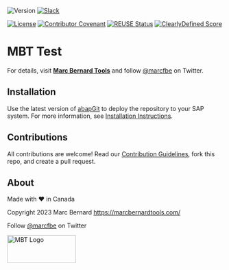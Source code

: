 ![Version](https://img.shields.io/endpoint?url=https%3A%2F%2Fshield.abap.space%2Fversion-shield-json%2Fgithub%2FMarc-Bernard-Tools%2FMBT-Test%2Fsrc%2F%2523mbtools%2523cl_tool_bc_test.clas.abap&label=Version&color=blue)
[![Slack](https://img.shields.io/badge/Join-Slack-blue)](https://communityinviter.com/apps/marc-bernard-tools/join-our-slack-community)

[![License](https://img.shields.io/github/license/Marc-Bernard-Tools/MBT-Test?label=License&color=success)](LICENSE)
[![Contributor Covenant](https://img.shields.io/badge/Contributor%20Covenant-2.1-4baaaa.svg?color=success)](https://github.com/Marc-Bernard-Tools/.github/blob/main/CODE_OF_CONDUCT.md)
[![REUSE Status](https://api.reuse.software/badge/github.com/Marc-Bernard-Tools/MBT-Test?color=success)](https://api.reuse.software/info/github.com/Marc-Bernard-Tools/MBT-Test)
[![ClearlyDefined Score](https://img.shields.io/clearlydefined/score/git/github/marc-bernard-tools/mbt-test/0d4df2529cd8da727f960a8d5e082f094774a48d?label=ClearlyDefined%20Score)](https://clearlydefined.io/definitions/git/github/marc-bernard-tools/mbt-test/0d4df2529cd8da727f960a8d5e082f094774a48d)

# MBT Test

<!--description-->

For details, visit **[Marc Bernard Tools](https://marcbernardtools.com/downloads/mbt-test)** and follow [@marcfbe](https://twitter.com/marcfbe) on Twitter.

<!--images-->

## Installation

Use the latest version of [abapGit](https://github.com/abapGit/abapGit) to deploy the repository to your SAP system. For more information, see [Installation Instructions](https://marcbernardtools.com/docs/marc-bernard-tools/installation/).

## Contributions

All contributions are welcome! Read our [Contribution Guidelines](CONTRIBUTING.md), fork this repo, and create a pull request.

## About

Made with :heart: in Canada

Copyright 2023 Marc Bernard <https://marcbernardtools.com/>

Follow [@marcfbe](https://twitter.com/marcfbe) on Twitter

<p><a href="https://marcbernardtools.com/"><img width="160" height="65" src="https://marcbernardtools.com/info/MBT_Logo_640x250_on_Gray.png" alt="MBT Logo"></a></p>

